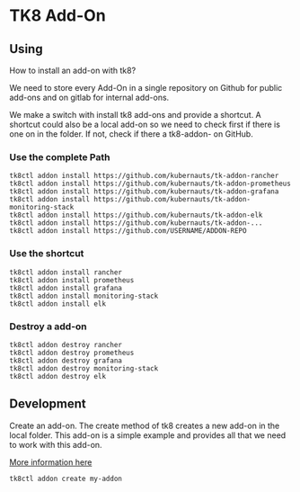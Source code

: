# TK8 Add-On

## Using

How to install an add-on with tk8?

We need to store every Add-On in a single repository on Github for public add-ons and on gitlab for internal add-ons.

We make a switch with install tk8 add-ons and provide a shortcut. A shortcut could also be a local add-on so we need to check first if there is one on in the folder. If not, check if there a tk8-addon- on GitHub.

### Use the complete Path

```shell
tk8ctl addon install https://github.com/kubernauts/tk-addon-rancher
tk8ctl addon install https://github.com/kubernauts/tk-addon-prometheus
tk8ctl addon install https://github.com/kubernauts/tk-addon-grafana
tk8ctl addon install https://github.com/kubernauts/tk-addon-monitoring-stack
tk8ctl addon install https://github.com/kubernauts/tk-addon-elk
tk8ctl addon install https://github.com/kubernauts/tk-addon-...
tk8ctl addon install https://github.com/USERNAME/ADDON-REPO
```

### Use the shortcut

```shell
tk8ctl addon install rancher
tk8ctl addon install prometheus
tk8ctl addon install grafana
tk8ctl addon install monitoring-stack
tk8ctl addon install elk
```

### Destroy a add-on

```shell
tk8ctl addon destroy rancher
tk8ctl addon destroy prometheus
tk8ctl addon destroy grafana
tk8ctl addon destroy monitoring-stack
tk8ctl addon destroy elk
```

## Development

Create an add-on.
The create method of tk8 creates a new add-on in the local folder. This add-on is a simple example and provides all that we need to work with this add-on.

[More information here](development.md)

```shell
tk8ctl addon create my-addon
```